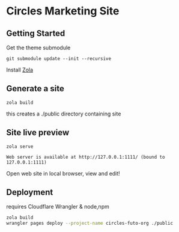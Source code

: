 # Circles Marketing Site

## Getting Started

Get the theme submodule

`git submodule update --init --recursive`

Install [Zola](https://www.getzola.org/documentation/getting-started/installation/https://www.getzola.org/documentation/getting-started/installation/)

## Generate a site

`zola build`

this creates a ./public directory containing site

## Site live preview

`zola serve`

`Web server is available at http://127.0.0.1:1111/ (bound to 127.0.0.1:1111)`

Open web site in local browser, view and edit!

## Deployment

requires Cloudflare Wrangler & node,npm

``` sh
zola build
wrangler pages deploy --project-name circles-futo-org ./public
```
